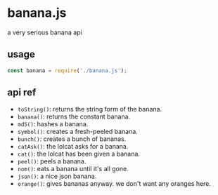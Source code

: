 # banana.js

a very serious banana api

## usage

```js
const banana = require('./banana.js');
```

## api ref

- `toString()`: returns the string form of the banana.
- `banana()`: returns the constant banana.
- `md5()`: hashes a banana.
- `symbol()`: creates a fresh-peeled banana.
- `bunch()`: creates a bunch of bananas.
- `catAsk()`: the lolcat asks for a banana.
- `cat()`: the lolcat has been given a banana.
- `peel()`: peels a banana.
- `nom()`: eats a banana until it's all gone.
- `json()`: a nice json banana.
- `orange()`: gives bananas anyway. we don't want any oranges here.